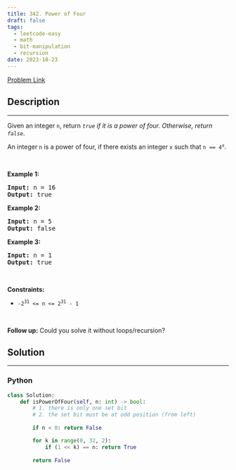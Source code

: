 ```yaml
---
title: 342. Power of Four
draft: false
tags: 
  - leetcode-easy
  - math
  - bit-manipulation
  - recursion
date: 2023-10-23
---
```


[Problem Link](https://leetcode.com/problems/power-of-four/)

## Description

---
<p>Given an integer <code>n</code>, return <em><code>true</code> if it is a power of four. Otherwise, return <code>false</code></em>.</p>

<p>An integer <code>n</code> is a power of four, if there exists an integer <code>x</code> such that <code>n == 4<sup>x</sup></code>.</p>

<p>&nbsp;</p>
<p><strong class="example">Example 1:</strong></p>
<pre><strong>Input:</strong> n = 16
<strong>Output:</strong> true
</pre><p><strong class="example">Example 2:</strong></p>
<pre><strong>Input:</strong> n = 5
<strong>Output:</strong> false
</pre><p><strong class="example">Example 3:</strong></p>
<pre><strong>Input:</strong> n = 1
<strong>Output:</strong> true
</pre>
<p>&nbsp;</p>
<p><strong>Constraints:</strong></p>

<ul>
	<li><code>-2<sup>31</sup> &lt;= n &lt;= 2<sup>31</sup> - 1</code></li>
</ul>

<p>&nbsp;</p>
<strong>Follow up:</strong> Could you solve it without loops/recursion?

## Solution

---
### Python
``` py title='power-of-four'
class Solution:
    def isPowerOfFour(self, n: int) -> bool:
        # 1. there is only one set bit
        # 2. the set bit must be at odd position (from left)
        
        if n < 0: return False

        for k in range(0, 32, 2):
            if (1 << k) == n: return True
        
        return False
```

